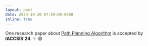 ```yaml
---
layout: post
date: 2024-10-20 07:59:00-0400
inline: true
---
```


One research paper about [Path Planning Algorithm]() is accepted by **IACCSIS'24**. :sparkles: :smile:


